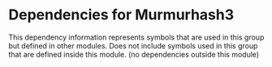
# Dependencies for Murmurhash3
This dependency information represents symbols that are used in this group but defined in other modules.  Does not include symbols used in this group that are defined inside this module.
(no dependencies outside this module)
